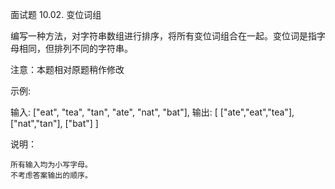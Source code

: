 面试题 10.02. 变位词组

编写一种方法，对字符串数组进行排序，将所有变位词组合在一起。变位词是指字母相同，但排列不同的字符串。

注意：本题相对原题稍作修改

示例:

输入: ["eat", "tea", "tan", "ate", "nat", "bat"],
输出:
[
["ate","eat","tea"],
["nat","tan"],
["bat"]
]

说明：

    所有输入均为小写字母。
    不考虑答案输出的顺序。

